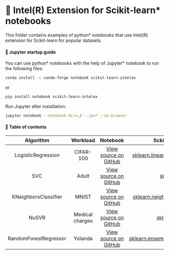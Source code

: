 # :snake: Intel(R) Extension for Scikit-learn* notebooks

This folder contains examples of python* notebooks that use Intel(R) extension for Scikit-learn for popular datasets.  

#### :rocket: Jupyter startup guide
You can use python* notebooks with the help of Jupyter* notebook to run the following files:

```bash
conda install -c conda-forge notebook scikit-learn-intelex
```  
or  
```bash
pip install notebook scikit-learn-intelex
```  
Run Jupyter after installation:
```bash
jupyter notebook --notebook-dir=./ --ip=* --no-browser
```  

#### :pencil: Table of contents

| Algorithm               | Workload       | Notebook       | Sckit-learn estimator|
| :----------------------:| :------------: | :-------------:| :-------------------:|
|    LogisticRegression  |    CIFAR-100    | [View source on GitHub](https://github.com/intel/scikit-learn-intelex/blob/master/examples/notebooks/logistictic_regression_cifar.ipynb)    | [sklearn.linear_model.LogisticRegression](https://scikit-learn.org/stable/modules/generated/sklearn.linear_model.LogisticRegression.html) |
|          SVC           |     Adult       | [View source on GitHub](https://github.com/intel/scikit-learn-intelex/blob/master/examples/notebooks/svc_adult.ipynb) | [sklearn.svm.SVC](https://scikit-learn.org/stable/modules/generated/sklearn.svm.SVC.html) |
| KNeighborsClassifier   |       MNIST     | [View source on GitHub](https://github.com/intel/scikit-learn-intelex/blob/master/examples/notebooks/knn_mnist.ipynb) |    [sklearn.neighbors.KNeighborsClassifier](https://scikit-learn.org/stable/modules/generated/sklearn.neighbors.KNeighborsClassifier.html) |
|        NuSVR           | Medical charges | [View source on GitHub](https://github.com/intel/scikit-learn-intelex/blob/master/examples/notebooks/nusvr_medical_charges.ipynb) | [sklearn.svm.NuSVR](https://scikit-learn.org/stable/modules/generated/sklearn.svm.NuSVR.html) |
| RandomForestRegressor  |     Yolanda     | [View source on GitHub](https://github.com/intel/scikit-learn-intelex/blob/master/examples/notebooks/random_forest_yolanda.ipynb) | [sklearn.ensemble.RandomForestRegressor](https://scikit-learn.org/stable/modules/generated/sklearn.ensemble.RandomForestRegressor.html) |

